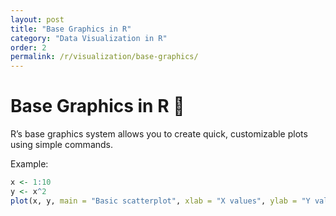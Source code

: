 ```yaml
---
layout: post
title: "Base Graphics in R"
category: "Data Visualization in R"
order: 2
permalink: /r/visualization/base-graphics/
---
```


# Base Graphics in R 🎨

R’s base graphics system allows you to create quick, customizable plots using simple commands.

Example:

```r
x <- 1:10
y <- x^2
plot(x, y, main = "Basic scatterplot", xlab = "X values", ylab = "Y values")

